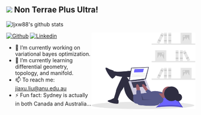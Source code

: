 ## <img src="https://media.giphy.com/media/hvRJCLFzcasrR4ia7z/giphy.gif" width="30px"> Non Terrae Plus Ultra!

![ljxw88's github stats](https://github-readme-stats.vercel.app/api?username=ljxw88&show_icons=true&theme=solarized-dark)

<img width="55%" align="right" alt="Github" src="https://raw.githubusercontent.com/rishab-sharma/rishab-sharma/main/image.svg" />


[![Github](https://img.shields.io/badge/-Github-330c83?style=flat&logo=Github&logoColor=white)](https://github.com/ljxw88)
[![Linkedin](https://img.shields.io/badge/-LinkedIn-330c83?style=flat&logo=Linkedin&logoColor=white)](https://www.linkedin.com/in/jiaxu-liu-a000b619a/)
<!-- [![Twitter](https://img.shields.io/badge/-Twitter-330c83?style=flat&logo=Twitter&logoColor=white)](https://twitter.com/rodinc_code) -->
<!-- [![Instagram](https://img.shields.io/badge/-Instagram-330c83?style=flat&labelColor=330c83&logo=instagram&logoColor=white)](https://www.instagram.com/rodin_code/) -->
<!-- [![Gmail](https://img.shields.io/badge/-Gmail-330c83?style=flat&logo=Gmail&logoColor=white)](jiaxu.liu@ieee.com) -->


- 🔭 I’m currently working on variational bayes optimization.
- 🌱 I’m currently learning differential geometry, topology, and manifold. 
- 📫 To reach me: jiaxu.liu@anu.edu.au
- ⚡ Fun fact: Sydney is actually in both Canada and Australia...

